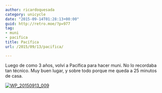 ```yaml
---
author: ricardoquesada
category: unicycle
date: "2015-09-14T01:28:13+00:00"
guid: http://retro.moe/?p=977
tag:
- muni
- pacifica
title: Pacífica
url: /2015/09/13/pacifica/

---
```


Luego de como 3 años, volví a Pacífica para hacer muni. No lo recordaba tan
técnico. Muy buen lugar, y sobre todo porque me queda a 25 minutos de casa.

[![WP_20150913_009](/wp-content/uploads/2015/09/wp_20150913_009.jpg?w=660)](/wp-content/uploads/2015/09/wp_20150913_009.jpg)
